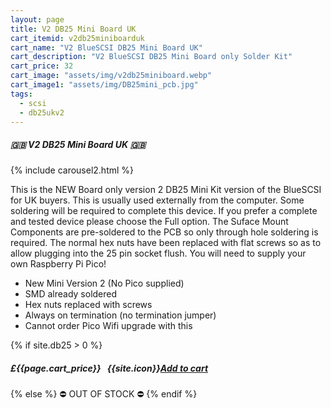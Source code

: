 ```yaml
---
layout: page
title: V2 DB25 Mini Board UK
cart_itemid: v2db25miniboarduk
cart_name: "V2 BlueSCSI DB25 Mini Board UK"
cart_description: "V2 BlueSCSI DB25 Mini Board only Solder Kit"
cart_price: 32
cart_image: "assets/img/v2db25miniboard.webp"
cart_image1: "assets/img/DB25mini_pcb.jpg"
tags: 
  - scsi
  - db25ukv2
---
```


##### 🇬🇧 V2 DB25 Mini Board UK 🇬🇧

{% include carousel2.html %}

This is the NEW Board only version 2 DB25 Mini Kit version of the BlueSCSI for UK buyers. This is usually used externally from the computer. Some soldering will be required to complete this device. If you prefer a complete and tested device please choose the Full option. The Suface Mount Components are pre-soldered to the PCB so only through hole soldering is required. The normal hex nuts have been replaced with flat screws so as to allow plugging into the 25 pin socket flush. You will need to supply your own Raspberry Pi Pico!

* New Mini Version 2 (No Pico supplied)
* SMD already soldered
* Hex nuts replaced with screws
* Always on termination (no termination jumper)
* Cannot order Pico Wifi upgrade with this

{% if site.db25 > 0 %}
##### £{{page.cart_price}} &nbsp; {{site.icon}}[Add to cart](/cart#{{page.cart_itemid}})
{% else %}
&#9940; OUT OF STOCK &#9940;
{% endif %}